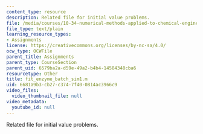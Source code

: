 ```yaml
---
content_type: resource
description: Related file for initial value problems.
file: /media/courses/10-34-numerical-methods-applied-to-chemical-engineering-fall-2005/6681a9b3cb27c3747f400814ac3966c9_fit_enzyme_batch_sim1.m
file_type: text/plain
learning_resource_types:
- Assignments
license: https://creativecommons.org/licenses/by-nc-sa/4.0/
ocw_type: OCWFile
parent_title: Assignments
parent_type: CourseSection
parent_uid: 6579ba2a-d59e-49a2-b4b4-14584348cba6
resourcetype: Other
title: fit_enzyme_batch_sim1.m
uid: 6681a9b3-cb27-c374-7f40-0814ac3966c9
video_files:
  video_thumbnail_file: null
video_metadata:
  youtube_id: null
---
```

Related file for initial value problems.